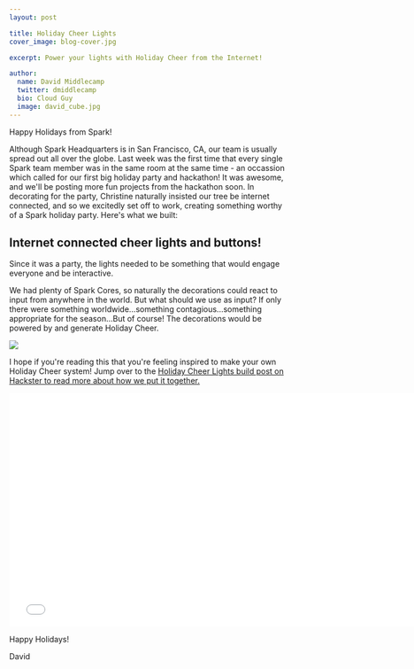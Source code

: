 ```yaml
---
layout: post

title: Holiday Cheer Lights
cover_image: blog-cover.jpg

excerpt: Power your lights with Holiday Cheer from the Internet!

author:
  name: David Middlecamp
  twitter: dmiddlecamp
  bio: Cloud Guy
  image: david_cube.jpg
---
```


Happy Holidays from Spark!

Although Spark Headquarters is in San Francisco, CA, our team is usually spread out all over the globe. Last week was the first time that every single Spark team member was in the same room at the same time - an occassion which called for our first big holiday party and hackathon!  It was awesome, and we'll be posting more fun projects from the hackathon soon.  In decorating for the party, Christine naturally insisted our tree be internet connected, and so we excitedly set off to work, creating something worthy of a Spark holiday party.  Here's what we built:


Internet connected cheer lights and buttons!
----------

Since it was a party, the lights needed to be something that would engage everyone and be interactive.  

We had plenty of Spark Cores, so naturally the decorations could react to input from anywhere in the world. But what should we use as input? If only there were something worldwide...something contagious...something appropriate for the season...But of course!  The decorations would be powered by and generate Holiday Cheer.

<div class="full">
<a href="http://www.hackster.io/middleca/holiday-cheer-lights">
    <img src="{{ site.url }}/images/20141212/tree_crop.png">
</a>
</div>

I hope if you're reading this that you're feeling inspired to make your own Holiday Cheer system!  Jump over to the <a href="http://www.hackster.io/middleca/holiday-cheer-lights">Holiday Cheer Lights build post on Hackster to read more about how we put it together.</a>

<iframe class="full" width="750" height="422" src="//www.youtube.com/embed/qrIeK0qqG94" frameborder="0" allowfullscreen>&nbsp;</iframe>

Happy Holidays!

David
